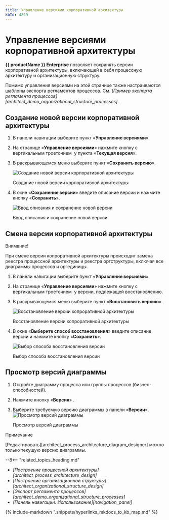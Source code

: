 ```yaml
---
title: Управление версиями корпоративной архитектуры
kbId: 4829
---
```


# Управление версиями корпоративной архитектуры

**{{ productName }} Enterprise** позволяет сохранять версии корпоративной архитектуры, включающей в себя процессную архитектуру и организационную структуру.

Помимо управления версиями на этой странице также настраиваются шаблоны экспорта регламентов процессов. См. *[Пример экспорта регламента процессов][architect_demo_organizational_structure_processes]*.

## Создание новой версии корпоративной архитектуры

1. В панели навигации выберите пункт «**Управление версиями**».
2. На странице «**Управление версиями**» нажмите кнопку с вертикальным троеточием *‌* у пункта «**Текущая версия**».
3. В раскрывающемся меню выберите пункт «**Сохранить версию**».

   ![Создание новой версии корпоративной архитектуры](/platform/v5.0/architect/img/version_control_create.png)

   Создание новой версии корпоративной архитектуры
4. В окне «**Сохранение версии**» введите описание версии и нажмите кнопку «**Сохранить**».

   ![Ввод описания и сохранение новой версии](/platform/v5.0/architect/img/version_control_description.png)

   Ввод описания и сохранение новой версии

## Смена версии корпоративной архитектуры

Внимание!

При смене версии копроративной архитектуры происходит замена реестра процессной архитектуры и реестра оргструктуры, включая все диаграммы процессов и оргединицы.

1. В панели навигации выберите пункт «**Управление версиями**».
2. На странице «**Управление версиями**» нажмите кнопку с вертикальным троеточием *‌* у версии, подлежащей восстановлению.
3. В раскрывающемся меню выберите пункт «**Восстановить версию**».

   ![Восстановление версии копроративной архитектуры](/platform/v5.0/architect/img/version_control_restore.png)

   Восстановление версии копроративной архитектуры
4. В окне «**Выберите способ восстановления**» введите описание версии и нажмите кнопку «**Сохранить**».

   ![Выбор способа восстановления версии](/platform/v5.0/architect/img/version_control_restore_options.png)

   Выбор способа восстановления версии

## Просмотр версий диаграммы

1. Откройте диаграмму процесса или группы процессов (бизнес-способностей).
2. Нажмите кнопку «**Версия**» *‌*.
3. Выберите требуемую версию диаграммы в панели «**Версии**».
   ![Просмотр версий диаграммы](/platform/v5.0/architect/img/version_control_viewing_diagram_versions.png)

   Просмотр версий диаграммы

Примечание

[Редактировать][architect_process_architecture_diagram_designer] можно только текущую версию диаграммы.

--8<-- "related_topics_heading.md"

- *[Построение процессной архитектуры][architect_process_architecture_design]*
- *[Построение организационной структуры][architect_organizational_structure_design]*
- *[Экспорт регламента процессов][architect_demo_organizational_structure_processes]*
- *[Панель навигации. Использование][navigation_panel]*

{% include-markdown ".snippets/hyperlinks_mkdocs_to_kb_map.md" %}
